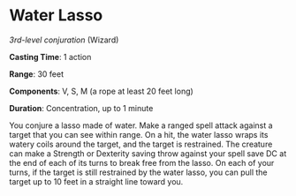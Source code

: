 # Water Lasso
*3rd-level conjuration* (Wizard)

**Casting Time**: 1 action

**Range**: 30 feet

**Components**: V, S, M (a rope at least 20 feet long)

**Duration**: Concentration, up to 1 minute

You conjure a lasso made of water. Make a ranged spell attack against a target that you can see within range. On a hit, the water lasso wraps its watery coils around the target, and the target is restrained. The creature can make a Strength or Dexterity saving throw against your spell save DC at the end of each of its turns to break free from the lasso. On each of your turns, if the target is still restrained by the water lasso, you can pull the target up to 10 feet in a straight line toward you.
